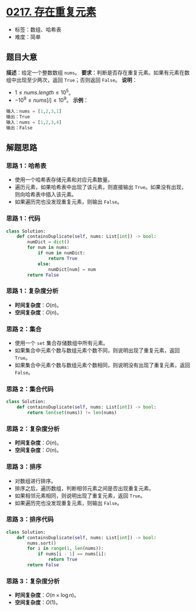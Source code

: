 # [0217. 存在重复元素](https://leetcode.cn/problems/contains-duplicate/)
- 标签：数组、哈希表
- 难度：简单
## 题目大意
**描述**：给定一个整数数组 `nums`。
**要求**：判断是否存在重复元素。如果有元素在数组中出现至少两次，返回 `True`；否则返回 `False`。
**说明**：
- $1 \le nums.length \le 10^5$。
- $-10^9 \le nums[i] \le 10^9$。
**示例**：
```python
输入：nums = [1,2,3,1]
输出：True
输入：nums = [1,2,3,4]
输出：False
```
## 解题思路
### 思路 1：哈希表
- 使用一个哈希表存储元素和对应元素数量。
- 遍历元素，如果哈希表中出现了该元素，则直接输出 `True`。如果没有出现，则向哈希表中插入该元素。
- 如果遍历完也没发现重复元素，则输出 `False`。
### 思路 1：代码
```python
class Solution:
    def containsDuplicate(self, nums: List[int]) -> bool:
        numDict = dict()
        for num in nums:
            if num in numDict:
                return True
            else:
                numDict[num] = num
        return False
```
### 思路 1：复杂度分析
- **时间复杂度**：$O(n)$。
- **空间复杂度**：$O(n)$。
### 思路 2：集合
- 使用一个 `set` 集合存储数组中所有元素。
- 如果集合中元素个数与数组元素个数不同，则说明出现了重复元素，返回 `True`。
- 如果集合中元素个数与数组元素个数相同，则说明没有出现了重复元素，返回 `False`。
### 思路 2：集合代码
```python
class Solution:
    def containsDuplicate(self, nums: List[int]) -> bool:
        return len(set(nums)) != len(nums)
```
### 思路 2：复杂度分析
- **时间复杂度**：$O(n)$。
- **空间复杂度**：$O(n)$。
### 思路 3：排序
- 对数组进行排序。
- 排序之后，遍历数组，判断相邻元素之间是否出现重复元素。
- 如果相邻元素相同，则说明出现了重复元素，返回 `True`。
- 如果遍历完也没发现重复元素，则输出 `False`。
### 思路 3：排序代码
```python
class Solution:
    def containsDuplicate(self, nums: List[int]) -> bool:
        nums.sort()
        for i in range(1, len(nums)):
            if nums[i - 1] == nums[i]:
                return True
        return False
```
### 思路 3：复杂度分析
- **时间复杂度**：$O(n \times \log n)$。
- **空间复杂度**：$O(1)$。